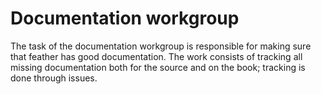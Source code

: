 # Documentation workgroup
The task of the documentation workgroup is responsible for making sure that feather has good documentation. The work consists of tracking all missing documentation both for the source and on the book; tracking is done through issues. 